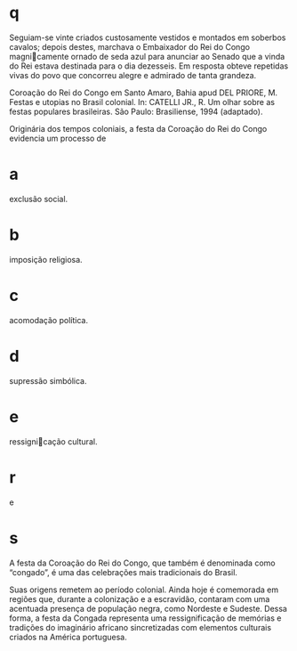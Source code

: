 # q
Seguiam-se vinte criados custosamente vestidos e montados em soberbos cavalos; depois destes, marchava o Embaixador do Rei do Congo magnicamente ornado de seda azul para anunciar ao Senado que a vinda do Rei estava destinada para o dia dezesseis. Em resposta obteve repetidas vivas do povo que concorreu alegre e admirado de tanta grandeza.

Coroação do Rei do Congo em Santo Amaro, Bahia apud DEL PRIORE, M. Festas e utopias no Brasil colonial. In: CATELLI JR., R. Um olhar sobre as festas populares brasileiras. São Paulo: Brasiliense, 1994 (adaptado).

Originária dos tempos coloniais, a festa da Coroação do Rei do Congo evidencia um processo de

# a
exclusão social.

# b
imposição religiosa.

# c
acomodação política.

# d
supressão simbólica.

# e
ressignicação cultural.

# r
e

# s
A festa da Coroação do Rei do Congo, que também é denominada como “congado”, é uma das celebrações mais tradicionais do Brasil.

Suas origens remetem ao período colonial. Ainda hoje é comemorada em regiões que, durante a colonização e a escravidão, contaram com uma acentuada presença de população negra, como Nordeste e Sudeste. Dessa forma, a festa da Congada representa uma ressignificação de memórias e tradições do imaginário africano sincretizadas com elementos culturais criados na América portuguesa.
